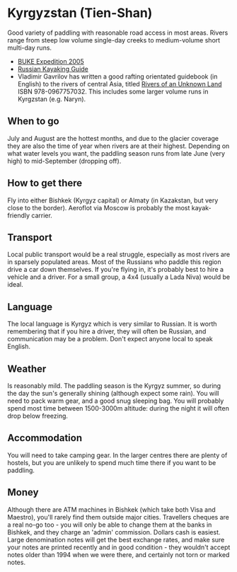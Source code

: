 Kyrgyzstan (Tien-Shan)
======================

Good variety of paddling with reasonable road access in most areas. Rivers range from steep low volume single-day creeks to medium-volume short multi-day runs.

  * [BUKE Expedition 2005](http://kayakstan.net)
  * [Russian Kayaking Guide](http://www.kayaking.su/en/rivers/tienshan/)
  * Vladimir Gavrilov has written a good rafting orientated guidebook (in English) to the rivers of central Asia, titled [Rivers of an Unknown Land](http://www.amazon.co.uk/gp/product/0967757037?ie=UTF8&tag=nextswim-21&linkCode=as2&camp=1634&creative=6738&creativeASIN=0967757037) ISBN 978-0967757032. This includes some larger volume runs in Kyrgzstan (e.g. Naryn).

When to go
----------

July and August are the hottest months, and due to the glacier coverage they are also the time of year when rivers are at their highest. Depending on what water levels you want, the paddling season runs from late June (very high) to mid-September (dropping off).

How to get there
----------------

Fly into either Bishkek (Kyrgyz capital) or Almaty (in Kazakstan, but very close to the border). Aeroflot via Moscow is probably the most kayak-friendly carrier.

Transport
---------

Local public transport would be a real struggle, especially as most rivers are in sparsely populated areas. Most of the Russians who paddle this region drive a car down themselves. If you're flying in, it's probably best to hire a vehicle and a driver. For a small group, a 4x4 (usually a Lada Niva) would be ideal.

Language
--------

The local language is Kyrgyz which is very similar to Russian. It is worth remembering that if you hire a driver, they will often be Russian, and communication may be a problem. Don't expect anyone local to speak English.

Weather
-------

Is reasonably mild. The paddling season is the Kyrgyz summer, so during the day the sun's generally shining (although expect some rain). You will need to pack warm gear, and a good snug sleeping bag. You will probably spend most time between 1500-3000m altitude: during the night it will often drop below freezing.

Accommodation
-------------

You will need to take camping gear. In the larger centres there are plenty of hostels, but you are unlikely to spend much time there if you want to be paddling.

Money
-----

Although there are ATM machines in Bishkek (which take both Visa and Maestro), you'll rarely find them outside major cities. Travellers cheques are a real no-go too - you will only be able to change them at the banks in Bishkek, and they charge an 'admin' commission. Dollars cash is easiest. Large denomination notes will get the best exchange rates, and make sure your notes are printed recently and in good condition - they wouldn't accept notes older than 1994 when we were there, and certainly not torn or marked notes.
 
